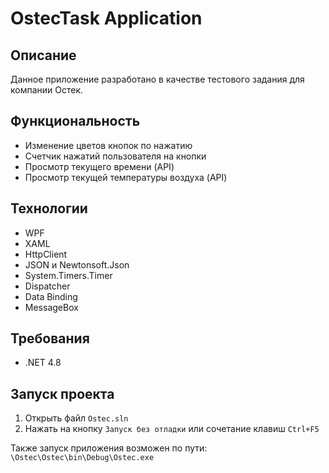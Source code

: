 # OstecTask Application

## Описание
Данное приложение разработано в качестве тестового задания для компании Остек.

## Функциональность
- Изменение цветов кнопок по нажатию
- Счетчик нажатий пользователя на кнопки
- Просмотр текущего времени (API)
- Просмотр текущей температуры воздуха (API)

## Технологии
- WPF
- XAML
- HttpClient
- JSON и Newtonsoft.Json
- System.Timers.Timer
- Dispatcher
- Data Binding
- MessageBox

## Требования
- .NET 4.8

## Запуск проекта
1. Открыть файл `Ostec.sln`
2. Нажать на кнопку `Запуск без отладки` или сочетание клавиш `Ctrl+F5`<br>

Также запуск приложения возможен по пути:<br>
`\Ostec\Ostec\bin\Debug\Ostec.exe`
